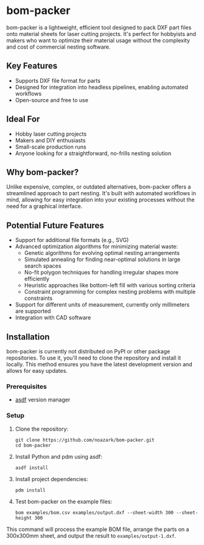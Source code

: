 # bom-packer

bom-packer is a lightweight, efficient tool designed to pack DXF part files onto material sheets for laser cutting projects. It's perfect for hobbyists and makers who want to optimize their material usage without the complexity and cost of commercial nesting software.

## Key Features

- Supports DXF file format for parts
- Designed for integration into headless pipelines, enabling automated workflows
- Open-source and free to use

## Ideal For

- Hobby laser cutting projects
- Makers and DIY enthusiasts
- Small-scale production runs
- Anyone looking for a straightforward, no-frills nesting solution

## Why bom-packer?

Unlike expensive, complex, or outdated alternatives, bom-packer offers a streamlined approach to part nesting. It's built with automated workflows in mind, allowing for easy integration into your existing processes without the need for a graphical interface.

## Potential Future Features

- Support for additional file formats (e.g., SVG)
- Advanced optimization algorithms for minimizing material waste:
  - Genetic algorithms for evolving optimal nesting arrangements
  - Simulated annealing for finding near-optimal solutions in large search
    spaces
  - No-fit polygon techniques for handling irregular shapes more efficiently
  - Heuristic approaches like bottom-left fill with various sorting criteria
  - Constraint programming for complex nesting problems with multiple
    constraints
- Support for different units of measurement, currently only millimeters are
  supported
- Integration with CAD software

## Installation

bom-packer is currently not distributed on PyPI or other package repositories. To use it, you'll need to clone the repository and install it locally. This method ensures you have the latest development version and allows for easy updates.

### Prerequisites

- [asdf](https://asdf-vm.com/) version manager

### Setup

1. Clone the repository:
   ```
   git clone https://github.com/noazark/bom-packer.git
   cd bom-packer
   ```

2. Install Python and pdm using asdf:
   ```
   asdf install
   ```

3. Install project dependencies:
   ```
   pdm install
   ```

4. Test bom-packer on the example files:
   ```
   bom examples/bom.csv examples/output.dxf --sheet-width 300 --sheet-height 300
   ```

This command will process the example BOM file, arrange the parts on a 300x300mm sheet, and output the result to `examples/output-1.dxf`.

